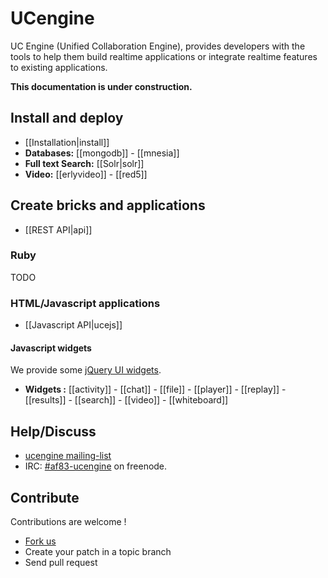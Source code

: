 # UCengine

UC Engine (Unified Collaboration Engine), provides developers with the tools to help them build realtime applications or integrate realtime features to existing applications.

**This documentation is under construction.**

## Install and deploy

* [[Installation|install]]
* **Databases:** [[mongodb]] - [[mnesia]]
* **Full text Search:** [[Solr|solr]]
* **Video:** [[erlyvideo]] - [[red5]]

## Create bricks and applications

* [[REST API|api]]

### Ruby

TODO

### HTML/Javascript applications

* [[Javascript API|ucejs]]

#### Javascript widgets

We provide some [jQuery UI widgets](http://jqueryui.com/).

* **Widgets :** [[activity]] - [[chat]] - [[file]] - [[player]] - [[replay]] - [[results]] - [[search]] - [[video]] - [[whiteboard]]

## Help/Discuss

* [ucengine mailing-list](http://groups.google.com/group/ucengine)
* IRC: [#af83-ucengine](irc:af83-ucengine@irc.freenode.net) on freenode.

## Contribute

Contributions are welcome !

* [Fork us](https://github.com/AF83/ucengine)
* Create your patch in a topic branch
* Send pull request
